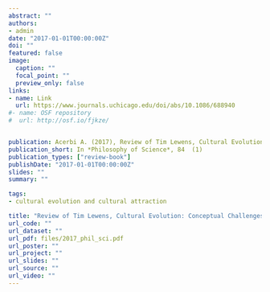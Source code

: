 ```yaml
---
abstract: ""
authors:
- admin
date: "2017-01-01T00:00:00Z"
doi: ""
featured: false
image:
  caption: ""
  focal_point: ""
  preview_only: false
links:
- name: Link
  url: https://www.journals.uchicago.edu/doi/abs/10.1086/688940
#- name: OSF repository
#  url: http://osf.io/fjkze/


publication: Acerbi A. (2017), Review of Tim Lewens, Cultural Evolution&#58 Conceptual Challenges, *Philosophy of Science*, 84  (1)
publication_short: In *Philosophy of Science*, 84  (1)
publication_types: ["review-book"]
publishDate: "2017-01-01T00:00:00Z"
slides: ""
summary: ""

tags:
- cultural evolution and cultural attraction

title: "Review of Tim Lewens, Cultural Evolution: Conceptual Challenges"
url_code: ""
url_dataset: ""
url_pdf: files/2017_phil_sci.pdf
url_poster: ""
url_project: ""
url_slides: ""
url_source: ""
url_video: ""
---
```

